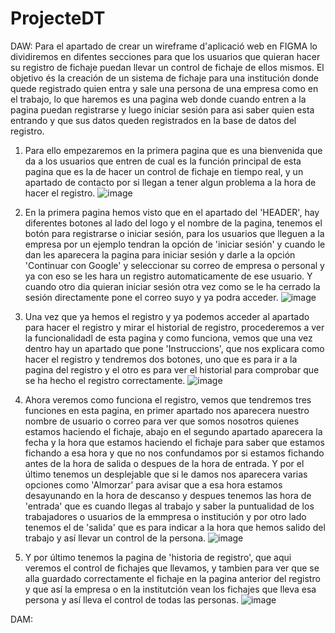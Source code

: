 # ProjecteDT


DAW:
Para el apartado de crear un wireframe d'aplicació web en FIGMA lo dividiremos en difentes secciones para que los usuarios que quieran hacer su registro de fichaje puedan llevar un control de fichaje de ellos mismos.
El objetivo és la creación de un sistema de fichaje para una institución donde quede registrado quien entra y sale una persona de una empresa como en el trabajo, lo que haremos es una pagina web donde cuando entren a la pagina puedan registrarse y luego iniciar sesión para asi saber quien esta entrando y que sus datos queden registrados en la base de datos del registro.

1. Para ello empezaremos en la primera pagina que es una bienvenida que da a los usuarios que entren de cual es la función principal de esta pagina que es la de hacer un control de fichaje en tiempo real, y un apartado de contacto por si llegan a tener algun problema a la hora de hacer el registro.
![image](https://github.com/user-attachments/assets/82459c3b-4af1-422a-87b4-9ff95b324db3)



2. En la primera pagina hemos visto que en el apartado del 'HEADER', hay diferentes botones al lado del logo y el nombre de la pagina, tenemos el botón para registrarse o iniciar sesión, para los usuarios que lleguen a la empresa por un ejemplo tendran la opción de 'iniciar sesión' y cuando le dan les aparecera la pagina para iniciar sesión y darle a la opción 'Continuar con Google' y seleccionar su correo de empresa o personal y ya con eso se les hara un registro automaticamente de ese usuario. Y cuando otro dia quieran iniciar sesión otra vez como se le ha cerrado la sesión directamente pone el correo suyo y ya podra acceder.
![image](https://github.com/user-attachments/assets/9c0aca6e-56e2-4263-ab72-a2daedf5f584)



3. Una vez que ya hemos el registro y ya podemos acceder al apartado para hacer el registro y mirar el historial de registro, procederemos a ver la funcionalidadl de esta pagina y como funciona, vemos que una vez dentro hay un apartado que pone 'Instruccions', que nos explicara como hacer el registro y tendremos dos botones, uno que es para ir a la pagina del registro y el otro es para ver el historial para comprobar que se ha hecho el registro correctamente.
![image](https://github.com/user-attachments/assets/1ebcb410-4aea-42b8-bce8-89165ae68dec)



4. Ahora veremos como funciona el registro, vemos que tendremos tres funciones en esta pagina, en primer apartado nos aparecera nuestro nombre de usuario o correo para ver que somos nosotros quienes estamos haciendo el fichaje, abajo en el segundo apartado aparecera la fecha y la hora que estamos haciendo el fichaje para saber que estamos fichando a esa hora y que no nos confundamos por si estamos fichando antes de la hora de salida o despues de la hora de entrada.
Y por el último tenemos un desplejable que si le damos nos aparecera varias opciones como 'Almorzar' para avisar que a esa hora estamos desayunando en la hora de descanso y despues tenemos las hora de 'entrada' que es cuando llegas al trabajo y saber la puntualidad de los trabajadores o usuarios de la emmpresa o institución y por otro lado tenemos el de 'salida' que es para indicar a la hora que hemos salido del trabajo y así llevar un control de la persona.
![image](https://github.com/user-attachments/assets/1eca636b-a166-445e-8f03-ee322a344219)



5. Y por último tenemos la pagina de 'historia de registro', que aqui veremos el control de fichajes que llevamos, y tambien para ver que se alla guardado correctamente el fichaje en la pagina anterior del registro y que así la empresa o en la institutción vean los fichajes que lleva esa persona y así lleva el control de todas las personas.
![image](https://github.com/user-attachments/assets/fa29ebf5-62c1-4407-8cb0-e3785786534f)




DAM:




